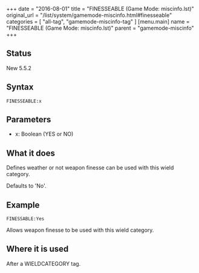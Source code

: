 +++
date = "2016-08-01"
title = "FINESSEABLE (Game Mode: miscinfo.lst)"
original_url = "/list/system/gamemode-miscinfo.html#finesseable"
categories = [ "all-tag", "gamemode-miscinfo-tag" ]
[menu.main]
    name = "FINESSEABLE (Game Mode: miscinfo.lst)"
    parent = "gamemode-miscinfo"
+++

## Status

New 5.5.2

## Syntax

`FINESSEABLE:x`

## Parameters

-   x: Boolean (YES or NO)



What it does
------------

Defines weather or not weapon finesse can be used with this wield
category.

Defaults to 'No'.

Example
-------

`FINESSABLE:Yes`

Allows weapon finesse to be used with this wield category.

Where it is used
----------------

After a WIELDCATEGORY tag.

